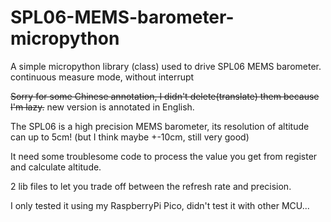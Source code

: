 # SPL06-MEMS-barometer-micropython
A simple micropython library (class) used to drive SPL06 MEMS barometer. continuous measure mode, without interrupt

~~Sorry for some Chinese annotation, I didn't delete(translate) them because I'm lazy.~~ new version is annotated in English.

The SPL06 is a high precision MEMS barometer, its resolution of altitude can up to 5cm! (but I think maybe +-10cm, still very good)

It need some troublesome code to process the value you get from register and calculate altitude.

2 lib files to let you trade off between the refresh rate and precision.

I only tested it using my RaspberryPi Pico, didn't test it with other MCU...

